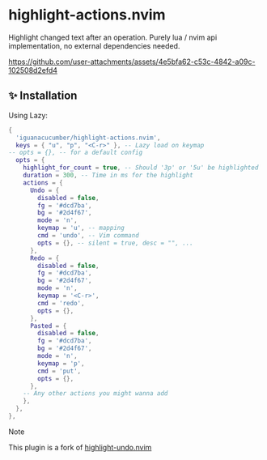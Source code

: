 # highlight-actions.nvim

Highlight changed text after an operation. Purely lua / nvim api implementation,
no external dependencies needed.

https://github.com/user-attachments/assets/4e5bfa62-c53c-4842-a09c-102508d2efd4

## ✨ Installation

Using Lazy:

```lua
{
  'iguanacucumber/highlight-actions.nvim',
  keys = { "u", "p", "<C-r>" }, -- Lazy load on keymap
-- opts = {}, -- for a default config
  opts = {
    highlight_for_count = true, -- Should '3p' or '5u' be highlighted
    duration = 300, -- Time in ms for the highlight
    actions = {
      Undo = {
        disabled = false,
        fg = '#dcd7ba',
        bg = '#2d4f67',
        mode = 'n',
        keymap = 'u', -- mapping
        cmd = 'undo', -- Vim command
        opts = {}, -- silent = true, desc = "", ...
      },
      Redo = {
        disabled = false,
        fg = '#dcd7ba',
        bg = '#2d4f67',
        mode = 'n',
        keymap = '<C-r>',
        cmd = 'redo',
        opts = {},
      },
      Pasted = {
        disabled = false,
        fg = '#dcd7ba',
        bg = '#2d4f67',
        mode = 'n',
        keymap = 'p',
        cmd = 'put',
        opts = {},
      },
    -- Any other actions you might wanna add
    },
  },
},
```

> [!NOTE]
> This plugin is a fork of [highlight-undo.nvim](https://github.com/tzachar/highlight-undo.nvim)
